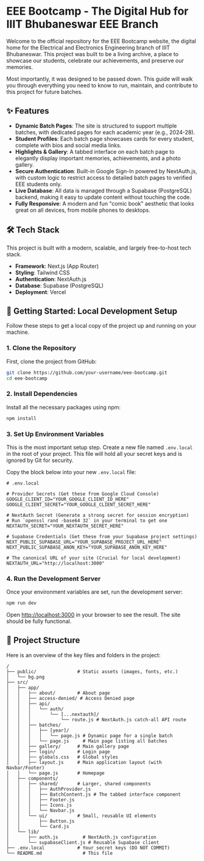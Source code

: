 # EEE Bootcamp - The Digital Hub for IIIT Bhubaneswar EEE Branch

Welcome to the official repository for the EEE Bootcamp website, the digital home for the Electrical and Electronics Engineering branch of IIIT Bhubaneswar. This project was built to be a living archive, a place to showcase our students, celebrate our achievements, and preserve our memories.

Most importantly, it was designed to be passed down. This guide will walk you through everything you need to know to run, maintain, and contribute to this project for future batches.

## ✨ Features

- **Dynamic Batch Pages**: The site is structured to support multiple batches, with dedicated pages for each academic year (e.g., 2024-28).
- **Student Profiles**: Each batch page showcases cards for every student, complete with bios and social media links.
- **Highlights & Gallery**: A tabbed interface on each batch page to elegantly display important memories, achievements, and a photo gallery.
- **Secure Authentication**: Built-in Google Sign-In powered by NextAuth.js, with custom logic to restrict access to detailed batch pages to verified EEE students only.
- **Live Database**: All data is managed through a Supabase (PostgreSQL) backend, making it easy to update content without touching the code.
- **Fully Responsive**: A modern and fun "comic book" aesthetic that looks great on all devices, from mobile phones to desktops.

## 🛠️ Tech Stack

This project is built with a modern, scalable, and largely free-to-host tech stack.

- **Framework**: Next.js (App Router)
- **Styling**: Tailwind CSS
- **Authentication**: NextAuth.js
- **Database**: Supabase (PostgreSQL)
- **Deployment**: Vercel

## 🚀 Getting Started: Local Development Setup

Follow these steps to get a local copy of the project up and running on your machine.

### 1. Clone the Repository

First, clone the project from GitHub:

```bash
git clone https://github.com/your-username/eee-bootcamp.git
cd eee-bootcamp
```

### 2. Install Dependencies

Install all the necessary packages using npm:

```bash
npm install
```

### 3. Set Up Environment Variables

This is the most important setup step. Create a new file named `.env.local` in the root of your project. This file will hold all your secret keys and is ignored by Git for security.

Copy the block below into your new `.env.local` file:

```env
# .env.local

# Provider Secrets (Get these from Google Cloud Console)
GOOGLE_CLIENT_ID="YOUR_GOOGLE_CLIENT_ID_HERE"
GOOGLE_CLIENT_SECRET="YOUR_GOOGLE_CLIENT_SECRET_HERE"

# NextAuth Secret (Generate a strong secret for session encryption)
# Run `openssl rand -base64 32` in your terminal to get one
NEXTAUTH_SECRET="YOUR_NEXTAUTH_SECRET_HERE"

# Supabase Credentials (Get these from your Supabase project settings)
NEXT_PUBLIC_SUPABASE_URL="YOUR_SUPABASE_PROJECT_URL_HERE"
NEXT_PUBLIC_SUPABASE_ANON_KEY="YOUR_SUPABASE_ANON_KEY_HERE"

# The canonical URL of your site (Crucial for local development)
NEXTAUTH_URL="http://localhost:3000"
```

### 4. Run the Development Server

Once your environment variables are set, run the development server:

```bash
npm run dev
```

Open [http://localhost:3000](http://localhost:3000) in your browser to see the result. The site should be fully functional.

## 📁 Project Structure

Here is an overview of the key files and folders in the project:

```
/
├── public/               # Static assets (images, fonts, etc.)
│   └── bg.png
├── src/
│   ├── app/
│   │   ├── about/        # About page
│   │   ├── access-denied/ # Access Denied page
│   │   ├── api/
│   │   │   └── auth/
│   │   │       └── [...nextauth]/
│   │   │           └── route.js # NextAuth.js catch-all API route
│   │   ├── batches/
│   │   │   ├── [year]/
│   │   │   │   └── page.js # Dynamic page for a single batch
│   │   │   └── page.js     # Main page listing all batches
│   │   ├── gallery/      # Main gallery page
│   │   ├── login/        # Login page
│   │   ├── globals.css   # Global styles
│   │   ├── layout.js     # Main application layout (with Navbar/Footer)
│   │   └── page.js       # Homepage
│   ├── components/
│   │   ├── shared/       # Larger, shared components
│   │   │   ├── AuthProvider.js
│   │   │   ├── BatchContent.js # The tabbed interface component
│   │   │   ├── Footer.js
│   │   │   ├── Icons.js
│   │   │   └── Navbar.js
│   │   └── ui/           # Small, reusable UI elements
│   │       ├── Button.js
│   │       └── Card.js
│   └── lib/
│       ├── auth.js         # NextAuth.js configuration
│       └── supabaseClient.js # Reusable Supabase client
├── .env.local            # Your secret keys (DO NOT COMMIT)
└── README.md               # This file
```